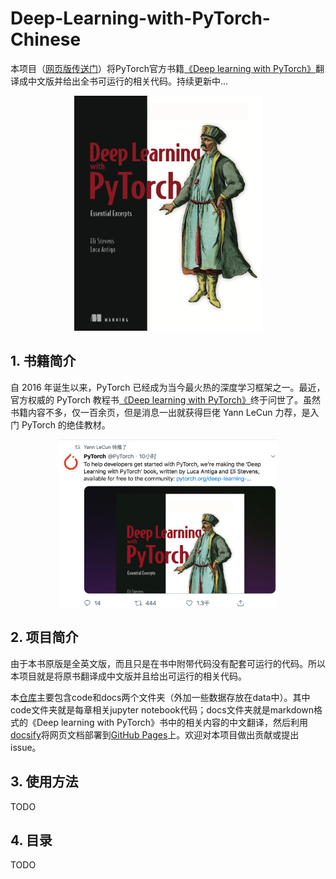# Deep-Learning-with-PyTorch-Chinese
本项目（[网页版传送门](https://tangshusen.me/Deep-Learning-with-PyTorch-Chinese)）将PyTorch官方书籍[《Deep learning with PyTorch》](https://pytorch.org/deep-learning-with-pytorch-thank-you)翻译成中文版并给出全书可运行的相关代码。持续更新中...


<div align=center>
<img width="300" src="img/cover.png" alt="cover"/>
</div>

## 1. 书籍简介
自 2016 年诞生以来，PyTorch 已经成为当今最火热的深度学习框架之一。最近，官方权威的 PyTorch 教程书[《Deep learning with PyTorch》](https://pytorch.org/deep-learning-with-pytorch-thank-you)终于问世了。虽然书籍内容不多，仅一百余页，但是消息一出就获得巨佬 Yann LeCun 力荐，是入门 PyTorch 的绝佳教材。
<div align=center>
<img width="350" src="img/twitter.png" alt="twitter"/>
</div>

## 2. 项目简介
由于本书原版是全英文版，而且只是在书中附带代码没有配套可运行的代码。所以本项目就是将原书翻译成中文版并且给出可运行的相关代码。

本[仓库](https://github.com/ShusenTang/Deep-Learning-with-PyTorch-Chinese)主要包含code和docs两个文件夹（外加一些数据存放在data中）。其中code文件夹就是每章相关jupyter notebook代码；docs文件夹就是markdown格式的《Deep learning with PyTorch》书中的相关内容的中文翻译，然后利用[docsify](https://docsify.js.org/#/zh-cn/)将网页文档部署到[GitHub Pages](https://tangshusen.me/Deep-Learning-with-PyTorch-Chinese)上。欢迎对本项目做出贡献或提出issue。


## 3. 使用方法
TODO


## 4. 目录

TODO
